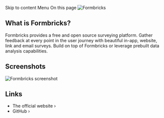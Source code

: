 Skip to content
Menu
On this page
![Formbricks](https://github.com/formbricks/formbricks/assets/72809645/0086704f-bee7-4d38-9cc8-fa42ee59e004)
## What is Formbricks? ​
Formbricks provides a free and open source surveying platform. Gather feedback at every point in the user journey with beautiful in-app, website, link and email surveys. Build on top of Formbricks or leverage prebuilt data analysis capabilities.
## Screenshots ​
![Formbricks screenshot](https://camo.githubusercontent.com/e2c25e9b7c1fce99c6314379fb0341980f44529b2ae136956be878071bf8558b/68747470733a2f2f6769746875622d70726f64756374696f6e2d757365722d61737365742d3632313064662e73332e616d617a6f6e6177732e636f6d2f3637353036352f3234393434313936372d63636238396561332d383262342d346266322d386432632d3532383732316563333133622e706e67)
## Links ​
  * The official website ›
  * GitHub ›


